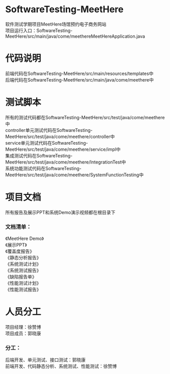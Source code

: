 # SoftwareTesting-MeetHere
软件测试学期项目MeetHere场馆预约电子商务网站<br>
项目运行入口：SoftwareTesting-MeetHere/src/main/java/come/meethereMeetHereApplication.java<br>
# 代码说明
前端代码在SoftwareTesting-MeetHere/src/main/resources/templates中<br>
后端代码在SoftwareTesting-MeetHere/src/main/java/come/meethere中<br>
# 测试脚本
所有的测试代码都在SoftwareTesting-MeetHere/src/test/java/come/meethere中<br>
controller单元测试代码在SoftwareTesting-MeetHere/src/test/java/come/meethere/controller中<br>
service单元测试代码在SoftwareTesting-MeetHere/src/test/java/come/meethere/service/impl中<br>
集成测试代码在SoftwareTesting-MeetHere/src/test/java/come/meethere/IntegrationTest中<br>
系统功能测试代码在SoftwareTesting-MeetHere/src/test/java/come/meethere/SystemFunctionTesting中<br>
# 项目文档
所有报告及展示PPT和系统Demo演示视频都在根目录下
### 文档清单：
《MeetHere Demo》<br>
《展示PPT》<br>
《覆盖度报告》<br>
《静态分析报告》<br>
《系统测试计划》<br>
《系统测试报告》<br>
《缺陷报告单》<br>
《性能测试计划》<br>
《性能测试报告》<br>
# 人员分工
项目经理：徐赞博<br>
项目成员：郭晓康<br>
### 分工：
后端开发、单元测试、接口测试：郭晓康<br>
前端开发、代码静态分析、系统测试、性能测试：徐赞博<br>

